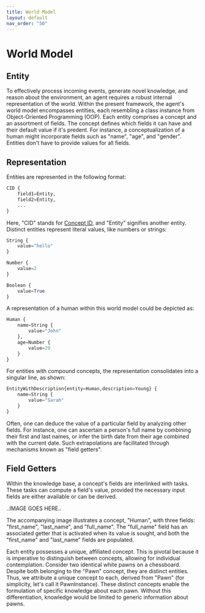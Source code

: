 ```yaml
---
title: World Model
layout: default
nav_order: "50"
---
```


# World Model

## Entity
To effectively process incoming events, generate novel knowledge, and reason about the environment, an agent requires a robust internal representation of the world. Within the present framework, the agent's world model encompasses entities, each resembling a class instance from Object-Oriented Programming (OOP). Each entity comprises a concept and an assortment of fields. The concept defines which fields it can have and their default value if it's predent. For instance, a conceptualization of a human might incorporate fields such as "name", "age", and "gender". Entities don't have to provide values for all fields.  

## Representation
Entities are represented in the following format:
```python
CID {
    field1=Entity,
    field2=Entity,
    ...
}
```
Here, "CID" stands for [Concept ID](/docs/concept#concept-identifiers), and "Entity" signifies another entity. Distinct entities represent literal values, like numbers or strings:

```python
String {
    value="hello"
}
```
```python
Number {
    value=2
}
```
```python
Boolean {
    value=True
}
```

A representation of a human within this world model could be depicted as:
```python
Human {
    name=String {
        value="John"
    },
    age=Number {
        value=29
    }
}
```

For entities with compound concepts, the representation consolidates into a singular line, as shown:
```python
EntityWithDescription{entity=Human,description=Young} {
    name=String {
        value="Sarah"
    }
}
```

Often, one can deduce the value of a particular field by analyzing other fields. For instance, one can ascertain a person's full name by combining their first and last names, or infer the birth date from their age combined with the current date. Such extrapolations are facilitated through mechanisms known as "field getters".

## Field Getters

Within the knowledge base, a concept's fields are interlinked with tasks. These tasks can compute a field's value, provided the necessary input fields are either available or can be derived.

..IMAGE GOES HERE..

The accompanying image illustrates a concept, "Human", with three fields: "first_name", "last_name", and "full_name". The "full_name" field has an associated getter that is activated when its value is sought, and both the "first_name" and "last_name" fields are populated.

Each entity possesses a unique, affiliated concept. This is pivotal because it is imperative to distinguish between concepts, allowing for individual contemplation. Consider two identical white pawns on a chessboard. Despite both belonging to the "Pawn" concept, they are distinct entities. Thus, we attribute a unique concept to each, derived from "Pawn" (for simplicity, let's call it PawnInstance). These distinct concepts enable the formulation of specific knowledge about each pawn. Without this differentiation, knowledge would be limited to generic information about pawns.